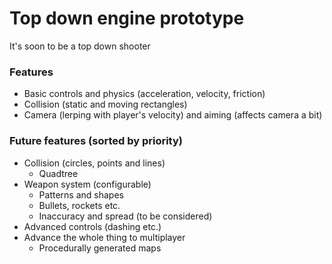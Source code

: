 # Top down engine prototype
It's soon to be a top down shooter

### Features
- Basic controls and physics (acceleration, velocity, friction)
- Collision (static and moving rectangles)
- Camera (lerping with player's velocity) and aiming (affects camera a bit)

### Future features (sorted by priority)
- Collision (circles, points and lines)
	- Quadtree
- Weapon system (configurable)
	- Patterns and shapes
	- Bullets, rockets etc.
	- Inaccuracy and spread (to be considered)
- Advanced controls (dashing etc.)
- Advance the whole thing to multiplayer
	- Procedurally generated maps